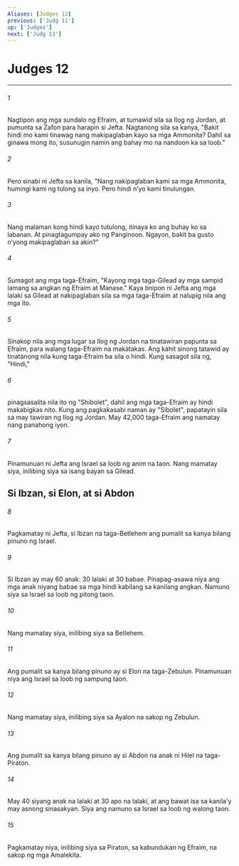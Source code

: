 ```yaml
---
Aliases: [Judges 12]
previous: ['Judg 11']
up: ['Judges']
next: ['Judg 13']
---
```

# Judges 12

***

###### 1
Nagtipon ang mga sundalo ng Efraim, at tumawid sila sa Ilog ng Jordan, at pumunta sa Zafon para harapin si Jefta. Nagtanong sila sa kanya, "Bakit hindi mo kami tinawag nang makipaglaban kayo sa mga Ammonita? Dahil sa ginawa mong ito, susunugin namin ang bahay mo na nandoon ka sa loob." 

###### 2
Pero sinabi ni Jefta sa kanila, "Nang nakipaglaban kami sa mga Ammonita, humingi kami ng tulong sa inyo. Pero hindi nʼyo kami tinulungan. 

###### 3
Nang malaman kong hindi kayo tutulong, itinaya ko ang buhay ko sa labanan. At pinagtagumpay ako ng Panginoon. Ngayon, bakit ba gusto nʼyong makipaglaban sa akin?" 

###### 4
Sumagot ang mga taga-Efraim, "Kayong mga taga-Gilead ay mga sampid lamang sa angkan ng Efraim at Manase." Kaya tinipon ni Jefta ang mga lalaki sa Gilead at nakipaglaban sila sa mga taga-Efraim at nalupig nila ang mga ito. 

###### 5
Sinakop nila ang mga lugar sa Ilog ng Jordan na tinatawiran papunta sa Efraim, para walang taga-Efraim na makatakas. Ang kahit sinong tatawid ay tinatanong nila kung taga-Efraim ba sila o hindi. Kung sasagot sila ng, "Hindi," 

###### 6
pinagsasalita nila ito ng "Shibolet", dahil ang mga taga-Efraim ay hindi makabigkas nito. Kung ang pagkakasabi naman ay "Sibolet", papatayin sila sa may tawiran ng Ilog ng Jordan. May 42,000 taga-Efraim ang namatay nang panahong iyon. 

###### 7
Pinamunuan ni Jefta ang Israel sa loob ng anim na taon. Nang mamatay siya, inilibing siya sa isang bayan sa Gilead.

## Si Ibzan, si Elon, at si Abdon 

###### 8
Pagkamatay ni Jefta, si Ibzan na taga-Betlehem ang pumalit sa kanya bilang pinuno ng Israel. 

###### 9
Si Ibzan ay may 60 anak: 30 lalaki at 30 babae. Pinapag-asawa niya ang mga anak niyang babae sa mga hindi kabilang sa kanilang angkan. Namuno siya sa Israel sa loob ng pitong taon. 

###### 10
Nang mamatay siya, inilibing siya sa Betlehem. 

###### 11
Ang pumalit sa kanya bilang pinuno ay si Elon na taga-Zebulun. Pinamunuan niya ang Israel sa loob ng sampung taon. 

###### 12
Nang mamatay siya, inilibing siya sa Ayalon na sakop ng Zebulun. 

###### 13
Ang pumalit sa kanya bilang pinuno ay si Abdon na anak ni Hilel na taga-Piraton. 

###### 14
May 40 siyang anak na lalaki at 30 apo na lalaki, at ang bawat isa sa kanilaʼy may asnong sinasakyan. Siya ang namuno sa Israel sa loob ng walong taon. 

###### 15
Pagkamatay niya, inilibing siya sa Piraton, sa kabundukan ng Efraim, na sakop ng mga Amalekita.
